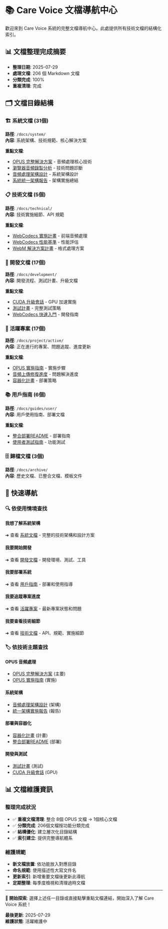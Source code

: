 # 📚 Care Voice 文檔導航中心

歡迎來到 Care Voice 系統的完整文檔導航中心。此處提供所有技術文檔的結構化索引。

## 📊 文檔整理完成摘要

- **整理日期**: 2025-07-29
- **處理文檔**: 206 個 Markdown 文檔
- **分類完成**: 100%
- **重複清理**: 完成

## 🗂️ 文檔目錄結構

### 🏗️ 系統文檔 (31個)
**路徑**: `/docs/system/`  
**內容**: 系統架構、技術規範、核心解決方案

**重點文檔**:
- [OPUS 完整解決方案](./system/OPUS_COMPLETE_SOLUTION.md) - 音頻處理核心技術
- [瀏覽器音頻錄製分析](./system/BROWSER_AUDIO_RECORDING_ANALYSIS.md) - 技術問題診斷
- [音頻處理架構設計](./system/AUDIO_PROCESSING_ARCHITECTURE.md) - 系統架構設計
- [系統統一架構報告](./system/UNIFIED_ARCHITECTURE_IMPLEMENTATION_REPORT.md) - 架構實施總結

### 📋 技術文檔 (5個)
**路徑**: `/docs/technical/`  
**內容**: 技術實施細節、API 規範

**重點文檔**:
- [WebCodecs 實施計畫](./technical/WEBCODECS_IMPLEMENTATION_PLAN.md) - 前端音頻處理
- [WebCodecs 性能基準](./technical/WEBCODECS_PERFORMANCE_BENCHMARKS.md) - 性能評估
- [WebM 解決方案計畫](./technical/WEBM_SOLUTION_PLAN.md) - 格式處理方案

### 👥 開發文檔 (17個)
**路徑**: `/docs/development/`  
**內容**: 開發流程、測試計畫、升級文檔

**重點文檔**:
- [CUDA 升級會話](./development/CARE_VOICE_CUDA_UPGRADE_SESSION.md) - GPU 加速實施
- [測試計畫](./development/CARE_VOICE_TESTING_PLAN.md) - 完整測試策略
- [WebCodecs 快速入門](./development/WEBCODECS_QUICK_START.md) - 開發指南

### 🚀 活躍專案 (17個)
**路徑**: `/docs/project/active/`  
**內容**: 正在進行的專案、問題追蹤、進度更新

**重點文檔**:
- [OPUS 實施指南](./project/active/OPUS_IMPLEMENTATION_GUIDE.md) - 實施步驟
- [音頻上傳修復進度](./project/active/AUDIO_UPLOAD_FIX_PROGRESS.md) - 問題解決進度
- [容器化計畫](./project/active/PODMAN_OPUS_CONTAINERIZATION_PLAN.md) - 部署策略

### 📚 用戶指南 (6個)
**路徑**: `/docs/guides/user/`  
**內容**: 用戶使用指南、部署文檔

**重點文檔**:
- [整合部署README](./guides/user/INTEGRATED_DEPLOYMENT_README.md) - 部署指南
- [使用者測試指南](./guides/user/USER_TEST_GUIDE.md) - 功能測試

### 🗄️ 歸檔文檔 (3個)
**路徑**: `/docs/archive/`  
**內容**: 歷史文檔、已整合文檔、模板文件

## 🎯 快速導航

### 🔍 依使用情境查找

#### 我想了解系統架構
➜ 查看 [系統文檔](./system/) - 完整的技術架構和設計方案

#### 我要開始開發
➜ 查看 [開發文檔](./development/) - 開發環境、測試、工具

#### 我要部署系統
➜ 查看 [用戶指南](./guides/user/) - 部署和使用指導

#### 我要追蹤專案進度
➜ 查看 [活躍專案](./project/active/) - 最新專案狀態和問題

#### 我要查看技術細節
➜ 查看 [技術文檔](./technical/) - API、規範、實施細節

### 🏷️ 依技術主題查找

#### OPUS 音頻處理
- [OPUS 完整解決方案](./system/OPUS_COMPLETE_SOLUTION.md) (主要)
- [OPUS 實施指南](./project/active/OPUS_IMPLEMENTATION_GUIDE.md) (實施)

#### 系統架構
- [音頻處理架構設計](./system/AUDIO_PROCESSING_ARCHITECTURE.md) (架構)
- [統一架構實施報告](./system/UNIFIED_ARCHITECTURE_IMPLEMENTATION_REPORT.md) (報告)

#### 部署與容器化
- [容器化計畫](./project/active/PODMAN_OPUS_CONTAINERIZATION_PLAN.md) (計畫)
- [整合部署README](./guides/user/INTEGRATED_DEPLOYMENT_README.md) (部署)

#### 開發與測試
- [測試計畫](./development/CARE_VOICE_TESTING_PLAN.md) (測試)
- [CUDA 升級會話](./development/CARE_VOICE_CUDA_UPGRADE_SESSION.md) (GPU)

## 📊 文檔維護資訊

### 整理完成狀況
- ✅ **重複文檔清理**: 整合 8個 OPUS 文檔 → 1個核心文檔
- ✅ **分類完成**: 206個文檔按功能分類完成
- ✅ **結構優化**: 建立層次化目錄結構
- ✅ **索引建立**: 提供完整導航體系

### 維護規範
- **新文檔放置**: 依功能放入對應目錄
- **命名規範**: 使用描述性大寫文件名
- **更新索引**: 新增重要文檔後更新此導航
- **定期整理**: 每季度檢視和清理過時文檔

---

**🎯 開始探索**: 選擇上述任一目錄或直接點擊重點文檔連結，開始深入了解 Care Voice 系統！

**最後更新**: 2025-07-29  
**維護狀態**: 活躍維護中